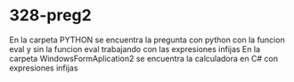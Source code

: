 # 328-preg2
En la carpeta PYTHON se encuentra la pregunta con python con la funcion eval y sin la funcion eval trabajando con las expresiones infijas
En la carpeta WindowsFormAplication2 se encuentra la calculadora en C# con expresiones infijas
